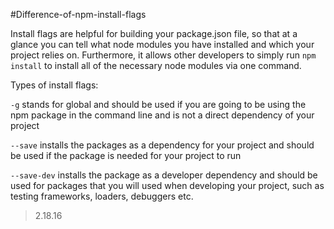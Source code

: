 #Difference-of-npm-install-flags

Install flags are helpful for building your package.json file, so that at a
glance you can tell what node modules you have installed and which your
project relies on. Furthermore, it allows other developers to simply run
`npm install` to install all of the necessary node modules via one command.

Types of install flags:

`-g` stands for global and should be used if you are going to be using
the npm package in the command line and is not a direct dependency of your
project

`--save` installs the packages as a dependency for your project and should be
used if the package is needed for your project to run

`--save-dev` installs the package as a developer dependency and should be used
for packages that you will used when developing your project, such as testing
frameworks, loaders, debuggers etc.  

> 2.18.16

